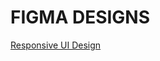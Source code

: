 # FIGMA DESIGNS
 [Responsive UI Design]([https://www.rust-lang.org/tools/install](https://www.figma.com/design/3rwFuarH26rtJEt35FIjtp/Responsive--UI-ScanGuard?node-id=0-1&t=FKf6xltBYioMgUXh-1))
